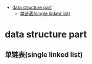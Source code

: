 - [data structure part](#data-structure-part)
  - [单链表(single linked list)](#单链表single-linked-list)


# data structure part
## 单链表(single linked list)
